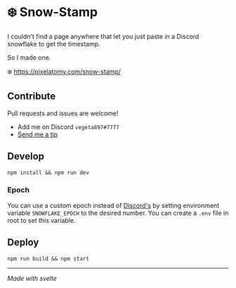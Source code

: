 # ❄️ Snow-Stamp

I couldn't find a page anywhere that let you just paste in a Discord snowflake to get the timestamp.

So I made one.

❄️ https://pixelatomy.com/snow-stamp/

## Contribute

Pull requests and issues are welcome!

- Add me on Discord `vegeta897#7777`
- [Send me a tip](https://paypal.me/spikowski)

## Develop

`npm install && npm run dev`

### Epoch

You can use a custom epoch instead of [Discord's](https://discord.com/developers/docs/reference#snowflakes) by setting environment variable `SNOWFLAKE_EPOCH` to the desired number. You can create a `.env` file in root to set this variable.

## Deploy

`npm run build && npm start`

---

_Made with svelte_
